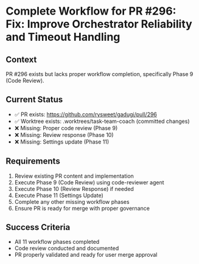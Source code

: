 # Complete Workflow for PR #296: Fix: Improve Orchestrator Reliability and Timeout Handling

## Context
PR #296 exists but lacks proper workflow completion, specifically Phase 9 (Code Review).

## Current Status
- ✅ PR exists: https://github.com/rysweet/gadugi/pull/296
- ✅ Worktree exists: .worktrees/task-team-coach (committed changes)
- ❌ Missing: Proper code review (Phase 9)
- ❌ Missing: Review response (Phase 10)
- ❌ Missing: Settings update (Phase 11)

## Requirements
1. Review existing PR content and implementation
2. Execute Phase 9 (Code Review) using code-reviewer agent
3. Execute Phase 10 (Review Response) if needed
4. Execute Phase 11 (Settings Update)
5. Complete any other missing workflow phases
6. Ensure PR is ready for merge with proper governance

## Success Criteria
- All 11 workflow phases completed
- Code review conducted and documented
- PR properly validated and ready for user merge approval
